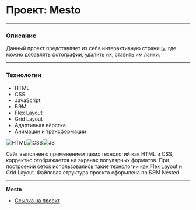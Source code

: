 # Проект: Mesto

---

### Описание

Данный проект представляет из себя интерактивную страницу, где можно добавлять фотографии, удалить их, ставить им лайки.

---

### Технологии

- HTML
- CSS
- JavaScript
- БЭМ
- Flex Layout
- Grid Layout
- Адаптивная вёрстка
- Анимации и трансформации

![HTML](https://img.shields.io/badge/HTML-black?style=for-the-badge&logo=html5)![CSS](https://img.shields.io/badge/CSS-black?style=for-the-badge&logo=css3&logoColor=blue)![JS](https://img.shields.io/badge/JavaScript-black?style=for-the-badge&logo=javascript)

Сайт выполнен с применением таких технологий как HTML и CSS, корректно отображается на экранах популярных форматов. При построении сеток использовались такие технологии как Flex Layout и Grid Layout. Файловая структура проекта оформлена по БЭМ Nested.

---

**Mesto**

- [Ссылка на проект](https://kazankovstas.github.io/russian-travel/)
